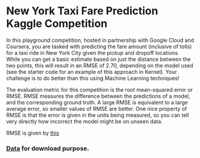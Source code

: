# New York Taxi Fare Prediction Kaggle Competition
In this playground competition, hosted in partnership with Google Cloud and Coursera, you are tasked with predicting the fare amount (inclusive of tolls) for a taxi ride in New York City given the pickup and dropoff locations. While you can get a basic estimate based on just the distance between the two points, this will result in an RMSE of 2.70, depending on the model used (see the starter code for an example of this approach in Kernel). Your challenge is to do better than this using Machine Learning techniques!


The evaluation metric for this competition is the root mean-squared error or RMSE. RMSE measures the difference between the predictions of a model, and the corresponding ground truth. A large RMSE is equivalent to a large average error, so smaller values of RMSE are better. One nice property of RMSE is that the error is given in the units being measured, so you can tell very directly how incorrect the model might be on unseen data.

RMSE is given by [this](https://www.kaggle.com/c/new-york-city-taxi-fare-prediction)

### [Data](https://www.kaggle.com/c/new-york-city-taxi-fare-prediction/data) for download purpose.
